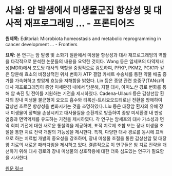 # 사설: 암 발생에서 미생물군집 항상성 및 대사적 재프로그래밍 ... - 프론티어즈

**원제목:** Editorial: Microbiota homeostasis and metabolic reprogramming in cancer development ... - Frontiers

**요약:** 본 연구는 암 발생 및 소화기 질환에서 미생물 항상성과 대사 재프로그래밍의 역할을 다각적으로 분석한 논문들의 내용을 요약한 것이다.  Wang 등은 암세포의 다약제내성(MDR)에서 포도당 대사의 역할을 중점적으로 검토하여, PFKP, PKM2, PGK1과 같은 당분해 효소의 비정상적인 위치 변화가 ATP 결합 카세트 수송체를 통한 약물 배출 증가를 가속화하고 항암제 효능을 저해함을 밝혔다.  Lin 등은 종양 관련 호중구(TANs)의 대사 재프로그래밍이 종양 미세환경 내에서 당분해, 지질 대사, 아미노산 경로 변화를 통해 암 촉진 및 전이를 지원하는 기전을 제시하였다. Cadena-Ullauri 등은 갑상선암 환자의 장내 미생물 불균형이 요오드 흡수와 티록신-트리요오드티로닌 전환을 방해하여 갑상선 호르몬 항상성을 변화시키는 것을 조명하였다.  Liu 등은 대장암 환자의 유해 장내 미생물이 장벽을 손상시키고 대사물질을 순환계로 방출하여 종양 미세환경 내 만성 염증과 면역억제를 유도하는 기전을 제시하였다.  각 연구는 암세포의 대사 가소성과 면역 회피 기전에 대한 새로운 통찰력을 제공하며, 표적 치료제 조합 또는 장내 미생물 조절을 통한 치료 전략 개발의 가능성을 제시한다.  특히,  다양한 대사 경로를 동시에 표적으로 하는  치료법 개발의 중요성을 강조하며,  장내 미생물 조절을 통한 갑상선암 및 대장암 치료의 새로운 패러다임을 제시하고 있다.  결론적으로 이 연구들은 암 치료 전략을 개선하기 위해 대사 경로와 장내 미생물의 상호작용에 대한 더욱 심도있는 연구가 필요함을 시사한다.

[원문 링크](https://www.frontiersin.org/journals/cell-and-developmental-biology/articles/10.3389/fcell.2025.1653798/full)
